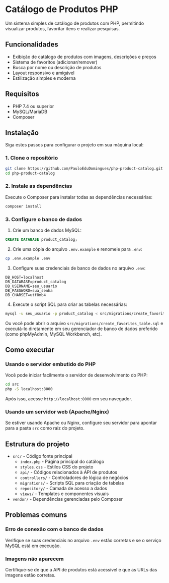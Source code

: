 # Catálogo de Produtos PHP

Um sistema simples de catálogo de produtos com PHP, permitindo visualizar produtos, favoritar itens e realizar pesquisas.

## Funcionalidades

- Exibição de catálogo de produtos com imagens, descrições e preços
- Sistema de favoritos (adicionar/remover)
- Busca por nome ou descrição de produtos
- Layout responsivo e amigável
- Estilização simples e moderna

## Requisitos

- PHP 7.4 ou superior
- MySQL/MariaDB
- Composer

## Instalação

Siga estes passos para configurar o projeto em sua máquina local:

### 1. Clone o repositório

```bash
git clone https://github.com/PauloEduDomingues/php-product-catalog.git
cd php-product-catalog
```

### 2. Instale as dependências

Execute o Composer para instalar todas as dependências necessárias:

```bash
composer install
```

### 3. Configure o banco de dados

1. Crie um banco de dados MySQL:

```sql
CREATE DATABASE product_catalog;
```

2. Crie uma cópia do arquivo `.env.example` e renomeie para `.env`:

```bash
cp .env.example .env
```

3. Configure suas credenciais de banco de dados no arquivo `.env`:

```
DB_HOST=localhost
DB_DATABASE=product_catalog
DB_USERNAME=seu_usuario
DB_PASSWORD=sua_senha
DB_CHARSET=utf8mb4
```

4. Execute o script SQL para criar as tabelas necessárias:

```bash
mysql -u seu_usuario -p product_catalog < src/migrations/create_favorites_table.sql
```

Ou você pode abrir o arquivo `src/migrations/create_favorites_table.sql` e executá-lo diretamente em seu gerenciador de banco de dados preferido (como phpMyAdmin, MySQL Workbench, etc).

## Como executar

### Usando o servidor embutido do PHP

Você pode iniciar facilmente o servidor de desenvolvimento do PHP:

```bash
cd src
php -S localhost:8000
```

Após isso, acesse `http://localhost:8000` em seu navegador.

### Usando um servidor web (Apache/Nginx)

Se estiver usando Apache ou Nginx, configure seu servidor para apontar para a pasta `src` como raiz do projeto.

## Estrutura do projeto

- `src/` - Código fonte principal
  - `index.php` - Página principal do catálogo
  - `styles.css` - Estilos CSS do projeto
  - `api/` - Códigos relacionados à API de produtos
  - `controllers/` - Controladores de lógica de negócios
  - `migrations/` - Scripts SQL para criação de tabelas
  - `repository/` - Camada de acesso a dados
  - `views/` - Templates e componentes visuais
- `vendor/` - Dependências gerenciadas pelo Composer

## Problemas comuns

### Erro de conexão com o banco de dados

Verifique se suas credenciais no arquivo `.env` estão corretas e se o serviço MySQL está em execução.

### Imagens não aparecem

Certifique-se de que a API de produtos está acessível e que as URLs das imagens estão corretas.
